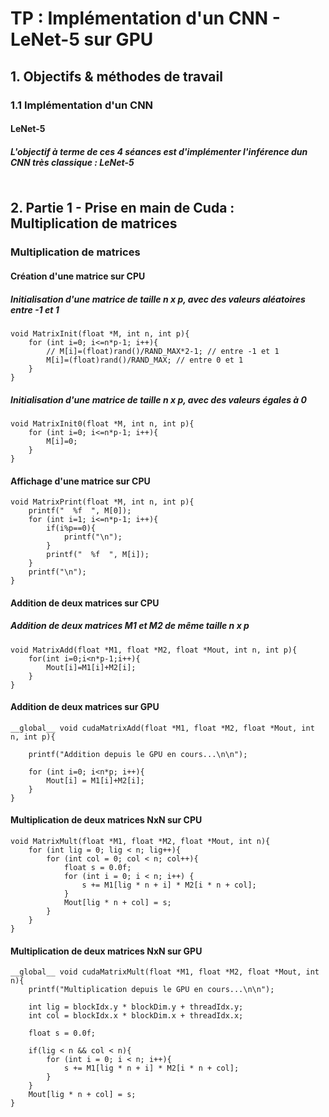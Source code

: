 # TP : Implémentation d'un CNN  - LeNet-5 sur GPU

## 1. Objectifs & méthodes de travail 

### 1.1 Implémentation d'un CNN

#### LeNet-5

##### L'objectif à terme de ces 4 séances est d'implémenter l'inférence dun CNN très classique : LeNet-5

<a href="https://zupimages.net/viewer.php?id=22/02/cqff.png"><img src="https://zupimages.net/up/22/02/cqff.png" alt="" /></a>

## 2. Partie 1 - Prise en main de Cuda : Multiplication de matrices

### Multiplication de matrices

#### Création d'une matrice sur CPU
##### Initialisation d'une matrice de taille n x p, avec des valeurs aléatoires entre -1 et 1
```
void MatrixInit(float *M, int n, int p){
    for (int i=0; i<=n*p-1; i++){
        // M[i]=(float)rand()/RAND_MAX*2-1; // entre -1 et 1
        M[i]=(float)rand()/RAND_MAX; // entre 0 et 1
    }
}
```

##### Initialisation d'une matrice de taille n x p, avec des valeurs égales à 0
```
void MatrixInit0(float *M, int n, int p){
    for (int i=0; i<=n*p-1; i++){
        M[i]=0;
    }
}
```

#### Affichage d'une matrice sur CPU
```
void MatrixPrint(float *M, int n, int p){
    printf("  %f  ", M[0]);
    for (int i=1; i<=n*p-1; i++){
        if(i%p==0){
            printf("\n");
        }
        printf("  %f  ", M[i]);
    }
    printf("\n");
}
```

#### Addition de deux matrices sur CPU
##### Addition de deux matrices M1 et M2 de même taille n x p
```
void MatrixAdd(float *M1, float *M2, float *Mout, int n, int p){
    for(int i=0;i<n*p-1;i++){
        Mout[i]=M1[i]+M2[i];
    }
}
```

#### Addition de deux matrices sur GPU
```
__global__ void cudaMatrixAdd(float *M1, float *M2, float *Mout, int n, int p){
    
    printf("Addition depuis le GPU en cours...\n\n");
    
    for (int i=0; i<n*p; i++){
        Mout[i] = M1[i]+M2[i];
    }
}
```

#### Multiplication de deux matrices NxN sur CPU
```
void MatrixMult(float *M1, float *M2, float *Mout, int n){    
    for (int lig = 0; lig < n; lig++){
        for (int col = 0; col < n; col++){
            float s = 0.0f;
            for (int i = 0; i < n; i++) {
                s += M1[lig * n + i] * M2[i * n + col];
            }
            Mout[lig * n + col] = s;
        }
    }
}

```

#### Multiplication de deux matrices NxN sur GPU
```
__global__ void cudaMatrixMult(float *M1, float *M2, float *Mout, int n){
    printf("Multiplication depuis le GPU en cours...\n\n");
    
    int lig = blockIdx.y * blockDim.y + threadIdx.y;
    int col = blockIdx.x * blockDim.x + threadIdx.x;
    
    float s = 0.0f;
    
    if(lig < n && col < n){
        for (int i = 0; i < n; i++){
            s += M1[lig * n + i] * M2[i * n + col];
        }
    }
    Mout[lig * n + col] = s;
}
```